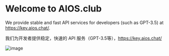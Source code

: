 # Welcome to AIOS.club

We provide stable and fast API services for developers (such as GPT-3.5) at https://key.aios.chat/.

我们为开发者提供稳定，快速的 API 服务（GPT-3.5等），https://key.aios.chat/

![image](https://user-images.githubusercontent.com/126129567/233767441-84a70453-6d45-42e4-847f-d222c2ac1cbb.png)

